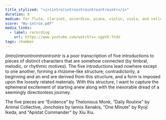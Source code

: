 ```yaml
---
title_stylized: "<i>(intro)introintrointrointrointr</i>"
duration: 8′
medium: for flute, clarinet, accordion, piano, violin, viola, and cello
score: "Wu-intros.pdf"
media_links:
  - label: recording
    url: https://www.youtube.com/watch?v=-sgpVV-Tn3U
tags: chamber
---
```


_(intro)introintrointrointrointr_ is a poor transcription of five introductions to pieces of distinct characters that are somehow connected (by timbral, melodic, or rhythmic motives). The five introductions lead nowhere except to one another, forming a rhizome-like structure; contradictorily, a beginning and an end are derived from this structure, and a form is imposed upon the loosely related materials. With this structure, I want to capture the ephemeral excitement of starting anew along with the inexorable dread of a seemingly directionless journey.

The five pieces are “Evidence” by Thelonious Monk, “Daily Routine” by Animal Collective, _Jonchaies_ by Iannis Xenakis, “One Minute” by Ryoji Ikeda, and “Apistat Commander” by Xiu Xiu.